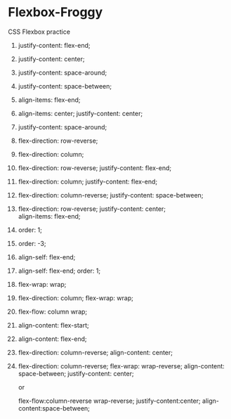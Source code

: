 # Flexbox-Froggy
CSS Flexbox practice

1)  justify-content: flex-end;
2)  justify-content: center;
3)  justify-content: space-around;
4)  justify-content: space-between;
5)  align-items: flex-end;
6)  align-items: center;
    justify-content: center;
7)  justify-content: space-around;
8)  flex-direction: row-reverse;
9)  flex-direction: column;
10) flex-direction: row-reverse;
    justify-content: flex-end;
11) flex-direction: column;
    justify-content: flex-end;
12) flex-direction: column-reverse;
    justify-content: space-between;
13) flex-direction: row-reverse;
    justify-content: center;   
    align-items: flex-end;
14) order: 1;
15) order: -3;
16) align-self: flex-end;
17) align-self: flex-end;
    order: 1;
18) flex-wrap: wrap;
19) flex-direction: column;
    flex-wrap: wrap;
20) flex-flow: column wrap;
21) align-content: flex-start;
22) align-content: flex-end;

23) flex-direction: column-reverse;
    align-content: center; 
    
24) flex-direction: column-reverse;
    flex-wrap: wrap-reverse;
    align-content: space-between;
    justify-content: center;
    
    or 
    
    flex-flow:column-reverse wrap-reverse;
    justify-content:center;
    align-content:space-between;
